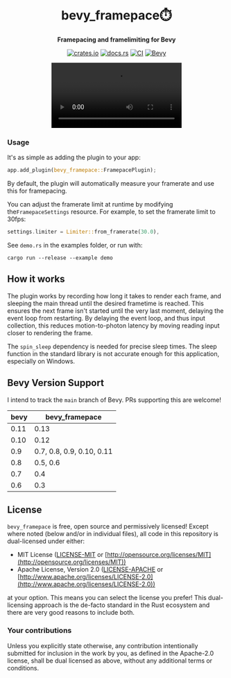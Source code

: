 <div align="center">

# bevy_framepace⏱️

**Framepacing and framelimiting for Bevy**

[![crates.io](https://img.shields.io/crates/v/bevy_framepace)](https://crates.io/crates/bevy_framepace)
[![docs.rs](https://docs.rs/bevy_framepace/badge.svg)](https://docs.rs/bevy_framepace)
[![CI](https://github.com/aevyrie/bevy_framepace/workflows/CI/badge.svg?branch=main)](https://github.com/aevyrie/bevy_framepace/actions?query=workflow%3A%22CI%22+branch%3Amain)
[![Bevy](https://img.shields.io/badge/Bevy%20tracking-main-lightblue)](https://github.com/bevyengine/bevy/blob/main/docs/plugins_guidelines.md#main-branch-tracking)

<video src = "https://user-images.githubusercontent.com/2632925/211992979-1892195b-b98f-424e-ae91-3fc4d6924b5e.mp4"></video>

</div>

### Usage

It's as simple as adding the plugin to your app:

```rs
app.add_plugin(bevy_framepace::FramepacePlugin);
```

By default, the plugin will automatically measure your framerate and use this for framepacing.

You can adjust the framerate limit at runtime by modifying the`FramepaceSettings` resource. For
example, to set the framerate limit to 30fps:

```rs
settings.limiter = Limiter::from_framerate(30.0),
```

See `demo.rs` in the examples folder, or run with:

```console
cargo run --release --example demo
```

## How it works

The plugin works by recording how long it takes to render each frame, and sleeping the main thread
until the desired frametime is reached. This ensures the next frame isn't started until the very
last moment, delaying the event loop from restarting. By delaying the event loop, and thus input
collection, this reduces motion-to-photon latency by moving reading input closer to  rendering the
frame.

The `spin_sleep` dependency is needed for precise sleep times. The sleep function in the standard
library is not accurate enough for this application, especially on Windows.

## Bevy Version Support

I intend to track the `main` branch of Bevy. PRs supporting this are welcome!

| bevy | bevy_framepace            |
| ---- | -------------------       |
| 0.11 | 0.13                      |
| 0.10 | 0.12                      |
| 0.9  | 0.7, 0.8, 0.9, 0.10, 0.11 |
| 0.8  | 0.5, 0.6                  |
| 0.7  | 0.4                       |
| 0.6  | 0.3                       |

## License

`bevy_framepace` is free, open source and permissively licensed! Except where noted (below and/or in
individual files), all code in this repository is dual-licensed under either:

* MIT License ([LICENSE-MIT](LICENSE-MIT) or
  [http://opensource.org/licenses/MIT](http://opensource.org/licenses/MIT))
* Apache License, Version 2.0 ([LICENSE-APACHE](LICENSE-APACHE) or
  [http://www.apache.org/licenses/LICENSE-2.0](http://www.apache.org/licenses/LICENSE-2.0))

at your option. This means you can select the license you prefer! This dual-licensing approach is
the de-facto standard in the Rust ecosystem and there are very good reasons to include both.

### Your contributions

Unless you explicitly state otherwise, any contribution intentionally submitted for inclusion in the
work by you, as defined in the Apache-2.0 license, shall be dual licensed as above, without any
additional terms or conditions.
